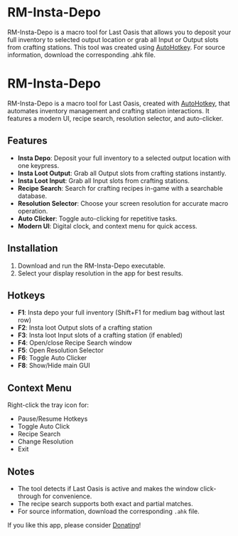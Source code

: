 # RM-Insta-Depo

RM-Insta-Depo is a macro tool for Last Oasis that allows you to deposit your full inventory to selected output location or grab all Input or Output slots from crafting stations.
This tool was created using [AutoHotkey](https://www.autohotkey.com/). For source information, download the corresponding .ahk file.

# RM-Insta-Depo

RM-Insta-Depo is a macro tool for Last Oasis, created with [AutoHotkey](https://www.autohotkey.com/), that automates inventory management and crafting station interactions. It features a modern UI, recipe search, resolution selector, and auto-clicker.

## Features
- **Insta Depo**: Deposit your full inventory to a selected output location with one keypress.
- **Insta Loot Output**: Grab all Output slots from crafting stations instantly.
- **Insta Loot Input**:  Grab all Input slots from crafting stations.
- **Recipe Search**: Search for crafting recipes in-game with a searchable database.
- **Resolution Selector**: Choose your screen resolution for accurate macro operation.
- **Auto Clicker**: Toggle auto-clicking for repetitive tasks.
- **Modern UI**: Digital clock, and context menu for quick access.

## Installation
1. Download and run the RM-Insta-Depo executable.
2. Select your display resolution in the app for best results.

## Hotkeys
- **F1**: Insta depo your full inventory (Shift+F1 for medium bag without last row)
- **F2**: Insta loot Output slots of a crafting station
- **F3**: Insta loot Input slots of a crafting station (if enabled)
- **F4**: Open/close Recipe Search window
- **F5**: Open Resolution Selector
- **F6**: Toggle Auto Clicker
- **F8**: Show/Hide main GUI

## Context Menu
Right-click the tray icon for:
- Pause/Resume Hotkeys
- Toggle Auto Click
- Recipe Search
- Change Resolution
- Exit

## Notes
- The tool detects if Last Oasis is active and makes the window click-through for convenience.
- The recipe search supports both exact and partial matches.
- For source information, download the corresponding `.ahk` file.

If you like this app, please consider [Donating](https://www.paypal.me/rm519)!
